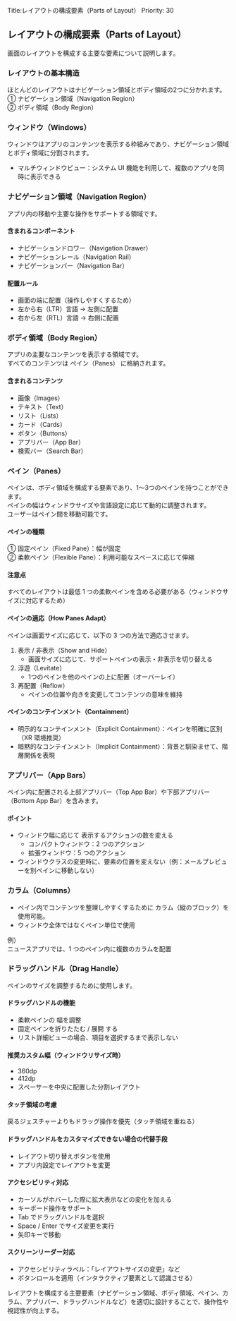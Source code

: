 Title:レイアウトの構成要素（Parts of Layout）
Priority: 30  

## レイアウトの構成要素（Parts of Layout）
画面のレイアウトを構成する主要な要素について説明します。  

### レイアウトの基本構造
ほとんどのレイアウトはナビゲーション領域とボディ領域の2つに分かれます。  
① ナビゲーション領域（Navigation Region）  
② ボディ領域（Body Region）  

### ウィンドウ（Windows）
ウィンドウはアプリのコンテンツを表示する枠組みであり、ナビゲーション領域とボディ領域に分割されます。  
 - マルチウィンドウビュー：システム UI 機能を利用して、複数のアプリを同時に表示できる

### ナビゲーション領域（Navigation Region）
アプリ内の移動や主要な操作をサポートする領域です。  

#### 含まれるコンポーネント
 - ナビゲーションドロワー（Navigation Drawer）
 - ナビゲーションレール（Navigation Rail）
 - ナビゲーションバー（Navigation Bar）

#### 配置ルール
 - 画面の端に配置（操作しやすくするため）
 - 左から右（LTR）言語 → 左側に配置
 - 右から左（RTL）言語 → 右側に配置

### ボディ領域（Body Region）
アプリの主要なコンテンツを表示する領域です。  
すべてのコンテンツは ペイン（Panes） に格納されます。  

#### 含まれるコンテンツ
 - 画像（Images）
 - テキスト（Text）
 - リスト（Lists）
 - カード（Cards）
 - ボタン（Buttons）
 - アプリバー（App Bar）
 - 検索バー（Search Bar）

### ペイン（Panes）
ペインは、ボディ領域を構成する要素であり、1〜3つのペインを持つことができます。  
ペインの幅はウィンドウサイズや言語設定に応じて動的に調整されます。  
ユーザーはペイン間を移動可能です。  

#### ペインの種類
① 固定ペイン（Fixed Pane）：幅が固定  
② 柔軟ペイン（Flexible Pane）：利用可能なスペースに応じて伸縮  

#### 注意点
すべてのレイアウトは最低 1 つの柔軟ペインを含める必要がある（ウィンドウサイズに対応するため）

#### ペインの適応（How Panes Adapt）
ペインは画面サイズに応じて、以下の 3 つの方法で適応させます。  
1. 表示 / 非表示（Show and Hide）
   - 画面サイズに応じて、サポートペインの表示・非表示を切り替える
2. 浮遊（Levitate）
   - 1つのペインを他のペインの上に配置（オーバーレイ）
3. 再配置（Reflow）
   - ペインの位置や向きを変更してコンテンツの意味を維持

#### ペインのコンテインメント（Containment）
 - 明示的なコンテインメント（Explicit Containment）：ペインを明確に区別（XR 環境推奨）
 - 暗黙的なコンテインメント（Implicit Containment）：背景と馴染ませて、階層関係を表現

### アプリバー（App Bars）
ペイン内に配置される上部アプリバー（Top App Bar）や下部アプリバー（Bottom App Bar）を含みます。  
#### ポイント
 - ウィンドウ幅に応じて 表示するアクションの数を変える
   - コンパクトウィンドウ：2 つのアクション
   - 拡張ウィンドウ：5 つのアクション
 - ウィンドウクラスの変更時に、要素の位置を変えない（例：メールプレビューを別ペインに移動しない）

### カラム（Columns）
 - ペイン内でコンテンツを整理しやすくするために カラム（縦のブロック）を使用可能。
 - ウィンドウ全体ではなくペイン単位で使用

例）  
ニュースアプリでは、1 つのペイン内に複数のカラムを配置  

### ドラッグハンドル（Drag Handle）
ペインのサイズを調整するために使用します。  

#### ドラッグハンドルの機能
 - 柔軟ペインの 幅を調整
 - 固定ペインを折りたたむ / 展開 する
 - リスト詳細ビューの場合、項目を選択するまで表示しない

#### 推奨カスタム幅（ウィンドウリサイズ時）
 - 360dp
 - 412dp
 - スペーサーを中央に配置した分割レイアウト

#### タッチ領域の考慮
戻るジェスチャーよりもドラッグ操作を優先（タッチ領域を重ねる）  

#### ドラッグハンドルをカスタマイズできない場合の代替手段
 - レイアウト切り替えボタンを使用
 - アプリ内設定でレイアウトを変更

#### アクセシビリティ対応
 - カーソルがホバーした際に拡大表示などの変化を加える
 - キーボード操作をサポート
 - Tab でドラッグハンドルを選択
 - Space / Enter でサイズ変更を実行
 - 矢印キーで移動

#### スクリーンリーダー対応
 - アクセシビリティラベル：「レイアウトサイズの変更」など
 - ボタンロールを適用（インタラクティブ要素として認識させる）


レイアウトを構成する主要要素（ナビゲーション領域、ボディ領域、ペイン、カラム、アプリバー、ドラッグハンドルなど）を適切に設計することで、操作性や視認性が向上する。  
